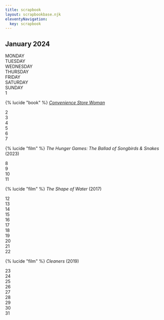 ```yaml
---
title: scrapbook
layout: scrapbookbase.njk
eleventyNavigation:
  key: scrapbook
---
```


## January 2024

<div class="calendar-container">
<div class="calendar-day">MONDAY</div>
<div class="calendar-day">TUESDAY</div>
<div class="calendar-day">WEDNESDAY</div>
<div class="calendar-day">THURSDAY</div>
<div class="calendar-day">FRIDAY</div>
<div class="calendar-day">SATURDAY</div>
<div class="calendar-day">SUNDAY</div>
<div class="calendar-cell">
<div class="calendar-date">1</div>
<p>{% lucide "book" %} <a href="/logs/books/convenience-store-woman"><em>Convenience Store Woman</em></a></p>
</div>
<div class="calendar-cell">
<div class="calendar-date">2</div>
</div>
<div class="calendar-cell">
<div class="calendar-date">3</div>
</div>
<div class="calendar-cell">
<div class="calendar-date">4</div>
</div>
<div class="calendar-cell">
<div class="calendar-date">5</div>
</div>
<div class="calendar-cell">
<div class="calendar-date">6</div>
</div>
<div class="calendar-cell">
<div class="calendar-date">7</div>
<p>{% lucide "film" %} <em>The Hunger Games: The Ballad of Songbirds & Snakes</em> (2023)</p>
</div>
<div class="calendar-cell">
<div class="calendar-date">8</div>
</div>
<div class="calendar-cell">
<div class="calendar-date">9</div>
</div>
<div class="calendar-cell">
<div class="calendar-date">10</div>
</div>
<div class="calendar-cell">
<div class="calendar-date">11</div>
<p>{% lucide "film" %} <em>The Shape of Water</em> (2017)</p>
</div>
<div class="calendar-cell">
<div class="calendar-date">12</div>
</div>
<div class="calendar-cell">
<div class="calendar-date">13</div>
</div>
<div class="calendar-cell">
<div class="calendar-date">14</div>
</div>
<div class="calendar-cell">
<div class="calendar-date">15</div>
</div>
<div class="calendar-cell">
<div class="calendar-date">16</div>
</div>
<div class="calendar-cell">
<div class="calendar-date">17</div>
</div>
<div class="calendar-cell">
<div class="calendar-date">18</div>
</div>
<div class="calendar-cell">
<div class="calendar-date">19</div>
</div>
<div class="calendar-cell">
<div class="calendar-date">20</div>
</div>
<div class="calendar-cell">
<div class="calendar-date">21</div>
</div>
<div class="calendar-cell">
<div class="calendar-date">22</div>
<p>{% lucide "film" %} <em>Cleaners</em> (2019)</p>
</div>
<div class="calendar-cell">
<div class="calendar-date">23</div>
</div>
<div class="calendar-cell">
<div class="calendar-date">24</div>
</div>
<div class="calendar-cell">
<div class="calendar-date">25</div>
</div>
<div class="calendar-cell">
<div class="calendar-date">26</div>
</div>
<div class="calendar-cell">
<div class="calendar-date">27</div>
</div>
<div class="calendar-cell">
<div class="calendar-date">28</div>
</div>
<div class="calendar-cell">
<div class="calendar-date">29</div>
</div>
<div class="calendar-cell">
<div class="calendar-date">30</div>
</div>
<div class="calendar-cell">
<div class="calendar-date">31</div>
</div>
</div>

